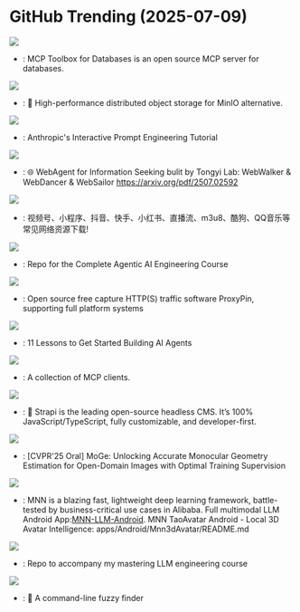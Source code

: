 # GitHub Trending (2025-07-09)

![](https://img.shields.io/badge/Go-New%20962-green?style=flat-square&logo=appveyor)
- [](https://github.comundefined): MCP Toolbox for Databases is an open source MCP server for databases.

![](https://img.shields.io/badge/Rust-New%20644-green?style=flat-square&logo=appveyor)
- [](https://github.comundefined): 🚀 High-performance distributed object storage for MinIO alternative.

![](https://img.shields.io/badge/Jupyter%20Notebook-New%20452-green?style=flat-square&logo=appveyor)
- [](https://github.comundefined): Anthropic's Interactive Prompt Engineering Tutorial

![](https://img.shields.io/badge/Python-New%20770-green?style=flat-square&logo=appveyor)
- [](https://github.comundefined): 🌐 WebAgent for Information Seeking bulit by Tongyi Lab: WebWalker & WebDancer & WebSailor https://arxiv.org/pdf/2507.02592

![](https://img.shields.io/badge/Go-New%20193-green?style=flat-square&logo=appveyor)
- [](https://github.comundefined): 视频号、小程序、抖音、快手、小红书、直播流、m3u8、酷狗、QQ音乐等常见网络资源下载!

![](https://img.shields.io/badge/Jupyter%20Notebook-New%20116-green?style=flat-square&logo=appveyor)
- [](https://github.comundefined): Repo for the Complete Agentic AI Engineering Course

![](https://img.shields.io/badge/Dart-New%2094-green?style=flat-square&logo=appveyor)
- [](https://github.comundefined): Open source free capture HTTP(S) traffic software ProxyPin, supporting full platform systems

![](https://img.shields.io/badge/Jupyter%20Notebook-New%20261-green?style=flat-square&logo=appveyor)
- [](https://github.comundefined): 11 Lessons to Get Started Building AI Agents

![](https://img.shields.io/badge/none-New%2082-green?style=flat-square&logo=appveyor)
- [](https://github.comundefined): A collection of MCP clients.

![](https://img.shields.io/badge/TypeScript-New%2021-green?style=flat-square&logo=appveyor)
- [](https://github.comundefined): 🚀 Strapi is the leading open-source headless CMS. It’s 100% JavaScript/TypeScript, fully customizable, and developer-first.

![](https://img.shields.io/badge/Python-New%2016-green?style=flat-square&logo=appveyor)
- [](https://github.comundefined): [CVPR'25 Oral] MoGe: Unlocking Accurate Monocular Geometry Estimation for Open-Domain Images with Optimal Training Supervision

![](https://img.shields.io/badge/C%2B%2B-New%2019-green?style=flat-square&logo=appveyor)
- [](https://github.comundefined): MNN is a blazing fast, lightweight deep learning framework, battle-tested by business-critical use cases in Alibaba. Full multimodal LLM Android App:[MNN-LLM-Android](./apps/Android/MnnLlmChat/README.md). MNN TaoAvatar Android - Local 3D Avatar Intelligence: apps/Android/Mnn3dAvatar/README.md

![](https://img.shields.io/badge/Jupyter%20Notebook-New%2046-green?style=flat-square&logo=appveyor)
- [](https://github.comundefined): Repo to accompany my mastering LLM engineering course

![](https://img.shields.io/badge/Go-New%20104-green?style=flat-square&logo=appveyor)
- [](https://github.comundefined): 🌸 A command-line fuzzy finder

